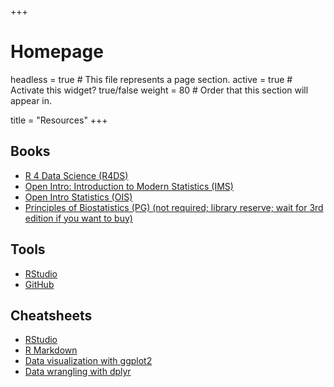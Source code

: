 +++
# Homepage
headless = true  # This file represents a page section.
active = true  # Activate this widget? true/false
weight = 80  # Order that this section will appear in.

title = "Resources"
+++

## Books

- [R 4 Data Science (R4DS)](http://r4ds.had.co.nz)
- [Open Intro: Introduction to Modern Statistics (IMS)](https://openintro-ims.netlify.app/)
- [Open Intro Statistics (OIS)](https://www.openintro.org/book/os/)
- [Principles of Biostatistics (PG) (not required; library reserve; wait for 3rd edition if you want to buy)](https://www.routledge.com/Principles-of-Biostatistics/Pagano-Gauvreau/p/book/9781138593145?gclid=Cj0KCQjw0emHBhC1ARIsAL1QGNepIqhs571JGGOWM5ry7fbOgXI5eqkGRlbEiQ172MRsW2vPenAPRzUaAk4fEALw_wcB)
## Tools

- [RStudio](https://rstudio.com/)
- [GitHub](https://github.com/STA198F2021)


## Cheatsheets

- [RStudio](https://github.com/rstudio/cheatsheets/raw/master/rstudio-ide.pdf)
- [R Markdown](https://github.com/rstudio/cheatsheets/raw/master/rmarkdown-2.0.pdf)
- [Data visualization with ggplot2](https://github.com/rstudio/cheatsheets/raw/master/data-visualization-2.1.pdf)
- [Data wrangling with dplyr](https://github.com/rstudio/cheatsheets/raw/master/data-transformation.pdf)
